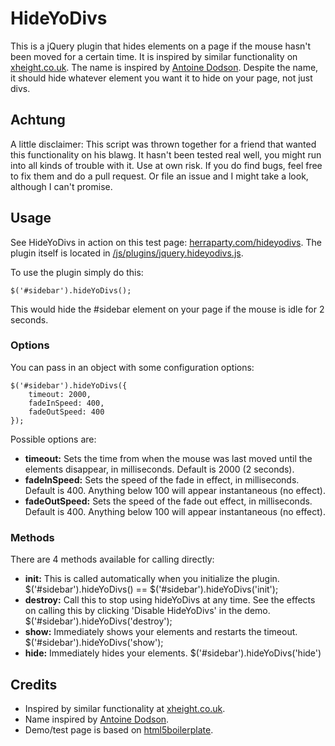 # HideYoDivs

This is a jQuery plugin that hides elements on a page if the mouse hasn't been moved for a certain time. It is inspired by similar functionality on [xheight.co.uk](http://xheight.co.uk/). The name is inspired by [Antoine Dodson](http://en.wikipedia.org/wiki/Antoine_Dodson). Despite the name, it should hide whatever element you want it to hide on your page, not just divs.

## Achtung

A little disclaimer: This script was thrown together for a friend that wanted this functionality on his blawg. It hasn't been tested real well, you might run into all kinds of trouble with it. Use at own risk. If you do find bugs, feel free to fix them and do a pull request. Or file an issue and I might take a look, although I can't promise.

## Usage

See HideYoDivs in action on this test page: [herraparty.com/hideyodivs](http://herraparty.com/hideyodivs). The plugin itself is located in [/js/plugins/jquery.hideyodivs.js](https://github.com/hrparty/HideYoDivs/tree/master/js/plugins). 

To use the plugin simply do this:
	
	$('#sidebar').hideYoDivs();

This would hide the #sidebar element on your page if the mouse is idle for 2 seconds. 

### Options

You can pass in an object with some configuration options:

	$('#sidebar').hideYoDivs({
		timeout: 2000,
        fadeInSpeed: 400,
        fadeOutSpeed: 400
	});

Possible options are:

* **timeout:** Sets the time from when the mouse was last moved until the elements disappear, in milliseconds. Default is 2000 (2 seconds).
* **fadeInSpeed:** Sets the speed of the fade in effect, in milliseconds. Default is 400. Anything below 100 will appear instantaneous (no effect).
* **fadeOutSpeed:** Sets the speed of the fade out effect, in milliseconds. Default is 400. Anything below 100 will appear instantaneous (no effect).

### Methods

There are 4 methods available for calling directly:
* **init:** This is called automatically when you initialize the plugin. 
	$('#sidebar').hideYoDivs() == $('#sidebar').hideYoDivs('init');
* **destroy:** Call this to stop using hideYoDivs at any time. See the effects on calling this by clicking 'Disable HideYoDivs' in the demo.
	$('#sidebar').hideYoDivs('destroy');
* **show:** Immediately shows your elements and restarts the timeout.
	$('#sidebar').hideYoDivs('show');
* **hide:** Immediately hides your elements.
	$('#sidebar').hideYoDivs('hide')

## Credits

* Inspired by similar functionality at [xheight.co.uk](http://xheight.co.uk/).
* Name inspired by [Antoine Dodson](http://en.wikipedia.org/wiki/Antoine_Dodson).
* Demo/test page is based on [html5boilerplate](http://h5bp.com).